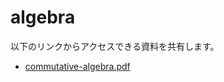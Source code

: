 # algebra

以下のリンクからアクセスできる資料を共有します。

- [commutative-algebra.pdf]([https://www.tairaengineer-note.com/convert-markdown-files-to-html/](https://github.com/unnatural-log/algebra/blob/f2a5224831cfe1bbcae3c43925ec90315fcdf42e/commutative-algebra.pdf))

